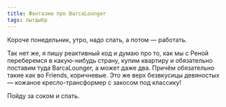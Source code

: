 ```yaml
---
title: Фантазии про BarcaLounger
tags: лытдыбр
---
```


Короче понедельник, утро, надо спать, а потом — работать.

Так нет же, я пишу реактивный код и думаю про то, как мы с Реной переберемся в какую-нибудь страну,
купим квартиру и обязательно поставим туда BarcaLounger, а может даже два. Причём обязательно такие
как во Friends, коричневые. Это же верх безвкусицы девяностых — кожаное кресло-трансформер с закосом
под классику!

Пойду за соком и спать.
